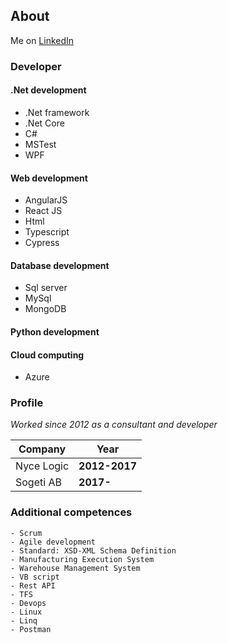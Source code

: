 ## About

Me on [LinkedIn](https://www.linkedin.com/in/christoffer-lind/) 

### Developer

#### .Net development
 - .Net framework
 - .Net Core
 - C#
 - MSTest
 - WPF
 
#### Web development
 - AngularJS
 - React JS
 - Html
 - Typescript
 - Cypress

#### Database development
 - Sql server
 - MySql
 - MongoDB

#### Python development
 
#### Cloud computing
 - Azure


### Profile

*Worked since 2012 as a consultant and developer*

Company | Year
------------ | -------------
Nyce Logic  | **2012-2017**
Sogeti AB |  **2017-**


### Additional competences

```addcomp
- Scrum
- Agile development
- Standard: XSD-XML Schema Definition 
- Manufacturing Execution System 
- Warehouse Management System
- VB script
- Rest API
- TFS
- Devops
- Linux
- Linq
- Postman

```

